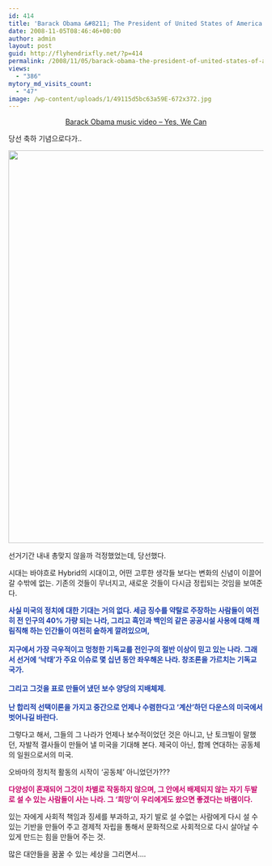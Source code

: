 ```yaml
---
id: 414
title: 'Barack Obama &#8211; The President of United States of America'
date: 2008-11-05T08:46:46+00:00
author: admin
layout: post
guid: http://flyhendrixfly.net/?p=414
permalink: /2008/11/05/barack-obama-the-president-of-united-states-of-america/
views:
  - "386"
mytory_md_visits_count:
  - "47"
image: /wp-content/uploads/1/49115d5bc63a59E-672x372.jpg
---
```

<div style="text-align: center;">
</div>

<div style="text-align: center; text-decoration: underline;">
  Barack Obama music video &#8211; Yes, We Can
</div>

당선 축하 기념으로다가..

<img src="http://submania.dothome.co.kr/wp-content/uploads/1/49115d5bc63a59E.jpg" class="aligncenter" width="620" height="775" alt="" filename="barackobamacapitol.jpg" filemime="" />

선거기간 내내 총맞지 않을까 걱정했었는데, 당선했다.

시대는 바야흐로 Hybrid의 시대이고, 어떤 고루한 생각들 보다는 변화의 신념이 이끌어 갈 수밖에 없는. 기존의 것들이 무너지고, 새로운 것들이 다시금 정립되는 것임을 보여준다.

<span style="color: rgb(25, 61, 169); font-weight: bold;">사실 미국의 정치에 대한 기대는 거의 없다. 세금 징수를 약탈로 주장하는 사람들이 여전히 전 인구의 40% 가량 되는 나라, 그리고 흑인과 백인의 같은 공공시설 사용에 대해 깨림직해 하는 인간들이 여전히 숱하게 깔려있으며,</span><br style="color: rgb(25, 61, 169); font-weight: bold;" /><br style="color: rgb(25, 61, 169); font-weight: bold;" /><span style="color: rgb(25, 61, 169); font-weight: bold;">지구에서 가장 극우적이고 멍청한 기독교를 전인구의 절반 이상이 믿고 있는 나라. 그래서 선거에 &#8216;낙태&#8217;가 주요 이슈로 몇 십년 동안 좌우해온 나라. 창조론을 가르치는 기독교 국가.</span><br style="color: rgb(25, 61, 169); font-weight: bold;" /><br style="color: rgb(25, 61, 169); font-weight: bold;" /><span style="color: rgb(25, 61, 169); font-weight: bold;">그리고 그것을 표로 만들어 냈던 보수 양당의 지배체제.</span><br style="color: rgb(25, 61, 169); font-weight: bold;" /><br style="color: rgb(25, 61, 169); font-weight: bold;" /><span style="color: rgb(25, 61, 169); font-weight: bold;">난 합리적 선택이론을 가지고 중간으로 언제나 수렴한다고 &#8216;계산&#8217;하던 다운스의 미국에서 벗어나길 바란다.</span>

그렇다고 해서, 그들의 그 나라가 언제나 보수적이었던 것은 아니고, 난 토크빌이 말했던, 자발적 결사들이 만들어 낼 미국을 기대해 본다. 제국이 아닌, 함께 연대하는 공동체의 일원으로서의 미국.

오바마의 정치적 활동의 시작이 &#8216;공동체&#8217; 아니었던가???

<span style="font-weight: bold; color: rgb(200, 5, 106);">다양성이 혼재되어 그것이 차별로 작동하지 않으며, 그 안에서 배제되지 않는 자기 두발로 설 수 있는 사람들이 사는 나라. 그 &#8216;희망&#8217;이 우리에게도 왔으면 좋겠다는 바램이다.</span>

있는 자에게 사회적 책임과 징세를 부과하고, 자기 발로 설 수없는 사람에게 다시 설 수 있는 기반을 만들어 주고 경제적 자립을 통해서 문화적으로 사회적으로 다시 살아날 수 있게 만드는 힘을 만들어 주는 것.

많은 대안들을 꿈꿀 수 있는 세상을 그리면서&#8230;.